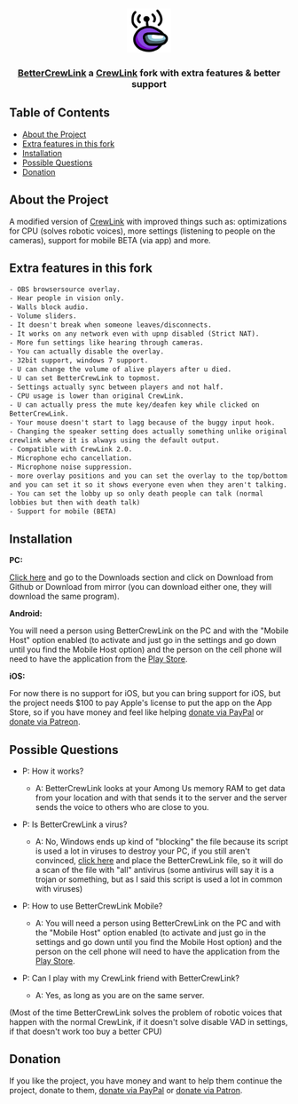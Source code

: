 <br />
<p align="center">
  <a href="https://github.com/ottomated/CrewLink">
    <img src="logo.png" alt="Logo" width="80" height="80">
  </a>
  <h3 align="center"> <a href="https://github.com/OhMyGuus/BetterCrewLink">BetterCrewLink</a> a <a href="https://github.com/ottomated/CrewLink">CrewLink</a> fork with extra features & better support


<!-- TABLE OF CONTENTS -->
## Table of Contents

* [About the Project](#about-the-project)
* [Extra features in this fork](#extra-features-in-this-fork)
* [Installation](#installation)
* [Possible Questions](#possible-questions)
* [Donation](#donation)

## About the Project
A modified version of [CrewLink](https://github.com/ottomated/CrewLink) with improved things such as: optimizations for CPU (solves robotic voices), more settings (listening to people on the cameras), support for mobile BETA (via app) and more.

## Extra features in this fork
```
- OBS browsersource overlay.
- Hear people in vision only.
- Walls block audio.
- Volume sliders.
- It doesn't break when someone leaves/disconnects.
- It works on any network even with upnp disabled (Strict NAT).
- More fun settings like hearing through cameras.
- You can actually disable the overlay.
- 32bit support, windows 7 support.
- U can change the volume of alive players after u died.
- U can set BetterCrewLink to topmost.
- Settings actually sync between players and not half.
- CPU usage is lower than original CrewLink.
- U can actually press the mute key/deafen key while clicked on BetterCrewLink.
- Your mouse doesn't start to lagg because of the buggy input hook. 
- Changing the speaker setting does actually something unlike original crewlink where it is always using the default output. 
- Compatible with CrewLink 2.0.
- Microphone echo cancellation.
- Microphone noise suppression. 
- more overlay positions and you can set the overlay to the top/bottom and you can set it so it shows everyone even when they aren't talking.
- You can set the lobby up so only death people can talk (normal lobbies but then with death talk)
- Support for mobile (BETA)
```

## Installation

**PC:**

[Click here](https://github.com/OhMyGuus/BetterCrewLink/releases/latest) and go to the Downloads section and click on Download from Github or Download from mirror (you can download either one, they will download the same program).

**Android:**

You will need a person using BetterCrewLink on the PC and with the "Mobile Host" option enabled (to activate and just go in the settings and go down until you find the Mobile Host option) and the person on the cell phone will need to have the application from the [Play Store](https://play.google.com/store/apps/details?id=io.bettercrewlink.app).

**iOS:**

For now there is no support for iOS, but you can bring support for iOS, but the project needs $100 to pay Apple's license to put the app on the App Store, so if you have money and feel like helping [donate via PayPal](https://www.paypal.com/donate/?hosted_button_id=KS43BDTGN76JQ) or [donate via Patreon](https://patreon.com/OhMyGuus).


## Possible Questions

* P: How it works?
  * A: BetterCrewLink looks at your Among Us memory RAM to get data from your location and with that sends it to the server and the server sends the voice to others who are close to you.

* P: Is BetterCrewLink a virus?
  * A: No, Windows ends up kind of "blocking" the file because its script is used a lot in viruses to destroy your PC, if you still aren't convinced, [click here](https://www.virustotal.com/) and place the BetterCrewLink file, so it will do a scan of the file with "all" antivirus (some antivirus will say it is a trojan or something, but as I said this script is used a lot in common with viruses)

* P: How to use BetterCrewLink Mobile?
  * A: You will need a person using BetterCrewLink on the PC and with the "Mobile Host" option enabled (to activate and just go in the settings and go down until you find the Mobile Host option) and the person on the cell phone will need to have the application from the [Play Store](https://play.google.com/store/apps/details?id=io.bettercrewlink.app).

* P: Can I play with my CrewLink friend with BetterCrewLink?
  * A: Yes, as long as you are on the same server.

(Most of the time BetterCrewLink solves the problem of robotic voices that happen with the normal CrewLink, if it doesn't solve disable VAD in settings, if that doesn't work too buy a better CPU)

## Donation

If you like the project, you have money and want to help them continue the project, donate to them, [donate via PayPal](https://www.paypal.com/donate/?hosted_button_id=KS43BDTGN76JQ) or [donate via Patron](https://www.patreon.com/OhMyGuus).
